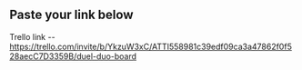 ## Paste your link below

Trello link -- https://trello.com/invite/b/YkzuW3xC/ATTI558981c39edf09ca3a47862f0f528aecC7D3359B/duel-duo-board

